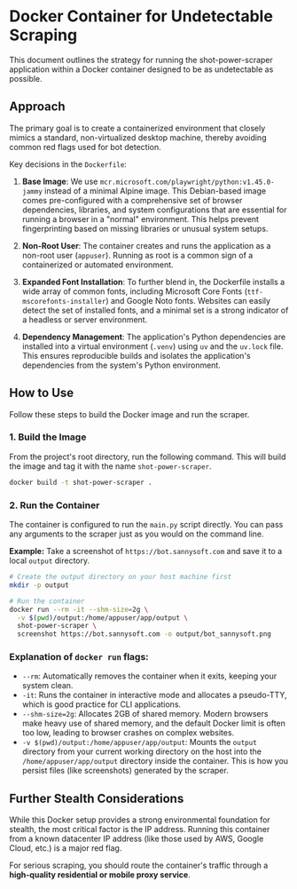 # Docker Container for Undetectable Scraping

This document outlines the strategy for running the shot-power-scraper application within a Docker container designed to be as undetectable as possible.

## Approach

The primary goal is to create a containerized environment that closely mimics a standard, non-virtualized desktop machine, thereby avoiding common red flags used for bot detection.

Key decisions in the `Dockerfile`:

1.  **Base Image**: We use `mcr.microsoft.com/playwright/python:v1.45.0-jammy` instead of a minimal Alpine image. This Debian-based image comes pre-configured with a comprehensive set of browser dependencies, libraries, and system configurations that are essential for running a browser in a "normal" environment. This helps prevent fingerprinting based on missing libraries or unusual system setups.

2.  **Non-Root User**: The container creates and runs the application as a non-root user (`appuser`). Running as root is a common sign of a containerized or automated environment.

3.  **Expanded Font Installation**: To further blend in, the Dockerfile installs a wide array of common fonts, including Microsoft Core Fonts (`ttf-mscorefonts-installer`) and Google Noto fonts. Websites can easily detect the set of installed fonts, and a minimal set is a strong indicator of a headless or server environment.

4.  **Dependency Management**: The application's Python dependencies are installed into a virtual environment (`.venv`) using `uv` and the `uv.lock` file. This ensures reproducible builds and isolates the application's dependencies from the system's Python environment.

## How to Use

Follow these steps to build the Docker image and run the scraper.

### 1. Build the Image

From the project's root directory, run the following command. This will build the image and tag it with the name `shot-power-scraper`.

```bash
docker build -t shot-power-scraper .
```

### 2. Run the Container

The container is configured to run the `main.py` script directly. You can pass any arguments to the scraper just as you would on the command line.

**Example:** Take a screenshot of `https://bot.sannysoft.com` and save it to a local `output` directory.

```bash
# Create the output directory on your host machine first
mkdir -p output

# Run the container
docker run --rm -it --shm-size=2g \
  -v $(pwd)/output:/home/appuser/app/output \
  shot-power-scraper \
  screenshot https://bot.sannysoft.com -o output/bot_sannysoft.png
```

### Explanation of `docker run` flags:

-   `--rm`: Automatically removes the container when it exits, keeping your system clean.
-   `-it`: Runs the container in interactive mode and allocates a pseudo-TTY, which is good practice for CLI applications.
-   `--shm-size=2g`: Allocates 2GB of shared memory. Modern browsers make heavy use of shared memory, and the default Docker limit is often too low, leading to browser crashes on complex websites.
-   `-v $(pwd)/output:/home/appuser/app/output`: Mounts the `output` directory from your current working directory on the host into the `/home/appuser/app/output` directory inside the container. This is how you persist files (like screenshots) generated by the scraper.

## Further Stealth Considerations

While this Docker setup provides a strong environmental foundation for stealth, the most critical factor is the IP address. Running this container from a known datacenter IP address (like those used by AWS, Google Cloud, etc.) is a major red flag.

For serious scraping, you should route the container's traffic through a **high-quality residential or mobile proxy service**.

```